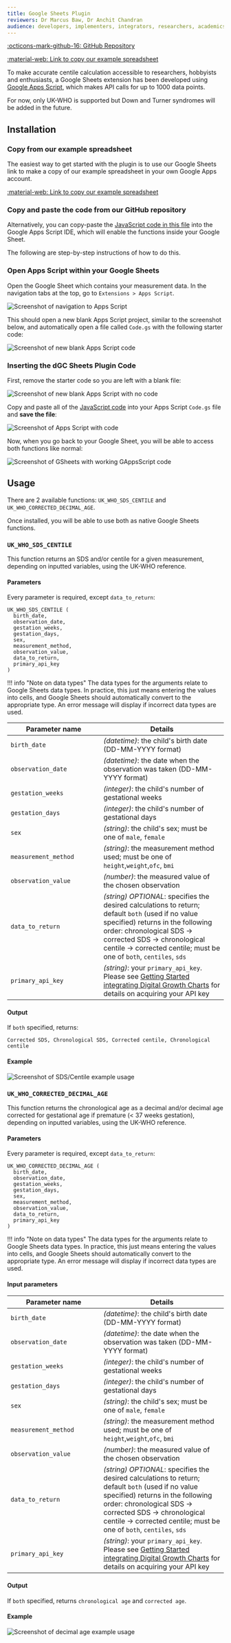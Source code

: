 ```yaml
---
title: Google Sheets Plugin
reviewers: Dr Marcus Baw, Dr Anchit Chandran
audience: developers, implementers, integrators, researchers, academics
---
```


[:octicons-mark-github-16: GitHub Repository](https://github.com/rcpch/digital-growth-charts-google-sheets-plugin)

[:material-web: Link to copy our example spreadsheet](https://docs.google.com/spreadsheets/d/10hp3i6Ac948yiv2ibci2ncccllcXctuOaZMHTR9elII/copy)

To make accurate centile calculation accessible to researchers, hobbyists and enthusiasts, a Google Sheets extension has been developed using [Google Apps Script](https://developers.google.com/apps-script/guides/sheets), which makes API calls for up to 1000 data points.

For now, only UK-WHO is supported but Down and Turner syndromes will be added in the future.

## Installation

### Copy from our example spreadsheet

The easiest way to get started with the plugin is to use our Google Sheets link to make a copy of our example spreadsheet in your own Google Apps account.

[:material-web: Link to copy our example spreadsheet](https://docs.google.com/spreadsheets/d/10hp3i6Ac948yiv2ibci2ncccllcXctuOaZMHTR9elII/copy)

### Copy and paste the code from our GitHub repository

Alternatively, you can copy-paste the [JavaScript code in this file](https://github.com/rcpch/digital-growth-charts-google-sheets-plugin/blob/main/rcpchgrowth.js) into the Google Apps Script IDE, which will enable the functions inside your Google Sheet.

The following are step-by-step instructions of how to do this.

### Open Apps Script within your Google Sheets

Open the Google Sheet which contains your measurement data. In the navigation tabs at the top, go to `Extensions > Apps Script`.

![Screenshot of navigation to Apps Script](../_assets/_images/gsheets_screenshot_navigation_apps_script.png)

This should open a new blank Apps Script project, similar to the screenshot below, and automatically open a file called `Code.gs` with the following starter code:

![Screenshot of new blank Apps Script code](../_assets/_images/gsheets_screenshot_gapps_blank.png)

### Inserting the dGC Sheets Plugin Code

First, remove the starter code so you are left with a blank file:

![Screenshot of new blank Apps Script with no code](../_assets/_images/gsheets_screenshot_gapps_blank_no_code.png)

Copy and paste all of the [JavaScript code](https://github.com/rcpch/digital-growth-charts-google-sheets-plugin/blob/main/rcpchgrowth.js) into your Apps Script `Code.gs` file and **save the file**:

![Screenshot of Apps Script with code](../_assets/_images/gsheets_screenshot_gapps_filled_code.png)

Now, when you go back to your Google Sheet, you will be able to access both functions like normal:

![Screenshot of GSheets with working GAppsScript code](../_assets/_images/gsheets_screenshot_gapps_working.png)

## Usage

There are 2 available functions: `UK_WHO_SDS_CENTILE` and `UK_WHO_CORRECTED_DECIMAL_AGE`.

Once installed, you will be able to use both as native Google Sheets functions.

### `UK_WHO_SDS_CENTILE`

This function returns an SDS and/or centile for a given measurement, depending on inputted variables, using the UK-WHO reference.

#### Parameters

Every parameter is required, except `data_to_return`:

```shell
UK_WHO_SDS_CENTILE (
  birth_date,
  observation_date,
  gestation_weeks,
  gestation_days,
  sex,
  measurement_method,
  observation_value,
  data_to_return,
  primary_api_key
)
```

!!! info "Note on data types"
    The data types for the arguments relate to Google Sheets data types. In practice, this just means entering the values into cells, and Google Sheets should automatically convert to the appropriate type. An error message will display if incorrect data types are used.

| <div style="width: 200px"> Parameter name </div> | Details                                                                                                                                                                                                                                                                     |
| ------------------------------------------------ | --------------------------------------------------------------------------------------------------------------------------------------------------------------------------------------------------------------------------------------------------------------------------- |
| `birth_date`                                     | _(datetime)_: the child's birth date (DD-MM-YYYY format)                                                                                                                                                                                                                    |
| `observation_date`                               | _(datetime)_: the date when the observation was taken (DD-MM-YYYY format)                                                                                                                                                                                                   |
| `gestation_weeks`                                | _(integer)_: the child's number of gestational weeks                                                                                                                                                                                                                        |
| `gestation_days`                                 | _(integer)_: the child's number of gestational days                                                                                                                                                                                                                         |
| `sex`                                            | _(string)_: the child's sex; must be one of `male`, `female`                                                                                                                                                                                                                |
| `measurement_method`                             | _(string)_: the measurement method used; must be one of `height`,`weight`,`ofc`, `bmi`                                                                                                                                                                                      |
| `observation_value`                              | _(number)_: the measured value of the chosen observation                                                                                                                                                                                                                    |
| `data_to_return`                                 | _(string)_ _OPTIONAL_: specifies the desired calculations to return; default `both` (used if no value specified) returns in the following order: chronological SDS -> corrected SDS -> chronological centile -> corrected centile; must be one of `both`, `centiles`, `sds` |
| `primary_api_key`                                | _(string)_: your `primary_api_key`. Please see [Getting Started integrating Digital Growth Charts](../integrator/getting-started.md) for details on acquiring your API key                                                                                                  |

#### Output

If `both` specified, returns:

```shell
Corrected SDS, Chronological SDS, Corrected centile, Chronological centile
```

#### Example

![Screenshot of SDS/Centile example usage](../_assets/_images/gsheets_example_sds_centile.png)

### `UK_WHO_CORRECTED_DECIMAL_AGE`

This function returns the chronological age as a decimal and/or decimal age corrected for gestational age if premature (< 37 weeks gestation), depending on inputted variables, using the UK-WHO reference.

#### Parameters

Every parameter is required, except `data_to_return`:

```shell
UK_WHO_CORRECTED_DECIMAL_AGE (
  birth_date,
  observation_date,
  gestation_weeks,
  gestation_days,
  sex,
  measurement_method,
  observation_value,
  data_to_return,
  primary_api_key
)
```

!!! info "Note on data types"
    The data types for the arguments relate to Google Sheets data types. In practice, this just means entering the values into cells, and Google Sheets should automatically convert to the appropriate type. An error message will display if incorrect data types are used.

#### Input parameters

| <div style="width: 200px"> Parameter name </div> | Details                                                                                                                                                                                                                                                                     |
| ------------------------------------------------ | --------------------------------------------------------------------------------------------------------------------------------------------------------------------------------------------------------------------------------------------------------------------------- |
| `birth_date` | _(datetime)_: the child's birth date (DD-MM-YYYY format) |
| `observation_date` | _(datetime)_: the date when the observation was taken (DD-MM-YYYY format) |
| `gestation_weeks` | _(integer)_: the child's number of gestational weeks |
| `gestation_days` | _(integer)_: the child's number of gestational days |
| `sex` | _(string)_: the child's sex; must be one of `male`, `female` |
| `measurement_method` | _(string)_: the measurement method used; must be one of `height`,`weight`,`ofc`, `bmi` |
| `observation_value` | _(number)_: the measured value of the chosen observation |
| `data_to_return` | _(string)_ _OPTIONAL_: specifies the desired calculations to return; default `both` (used if no value specified) returns in the following order: chronological SDS -> corrected SDS -> chronological centile -> corrected centile; must be one of `both`, `centiles`, `sds` |
| `primary_api_key` | _(string)_: your `primary_api_key`. Please see [Getting Started integrating Digital Growth Charts](../integrator/getting-started.md) for details on acquiring your API key |

#### Output

If `both` specified, returns `chronological age` and `corrected age`.

#### Example

![Screenshot of decimal age example usage](../_assets/_images/gsheets_example_decimal_age.png)
